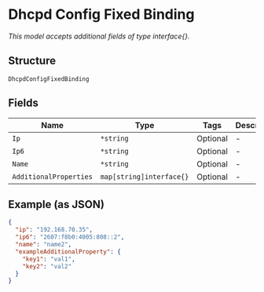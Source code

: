 
# Dhcpd Config Fixed Binding

*This model accepts additional fields of type interface{}.*

## Structure

`DhcpdConfigFixedBinding`

## Fields

| Name | Type | Tags | Description |
|  --- | --- | --- | --- |
| `Ip` | `*string` | Optional | - |
| `Ip6` | `*string` | Optional | - |
| `Name` | `*string` | Optional | - |
| `AdditionalProperties` | `map[string]interface{}` | Optional | - |

## Example (as JSON)

```json
{
  "ip": "192.168.70.35",
  "ip6": "2607:f8b0:4005:808::2",
  "name": "name2",
  "exampleAdditionalProperty": {
    "key1": "val1",
    "key2": "val2"
  }
}
```

